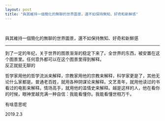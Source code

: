 ```yaml
---
layout: post
title: "與其維持一個簡化的無聊的世界圖景，還不如保持無知、好奇和新鮮感"
---
```


  
&nbsp;
&nbsp;

與其維持一個簡化的無聊的世界圖景，還不如保持無知、好奇和新鮮感

---

到了一定的年纪，关于世界的图景渐渐的稳定下来了。全世界的东西，被安置在这个图景里。任何意外都可以在这个图景里得到解释。
<br>反正就挺无聊的

哲学家用他的哲学流派来解释，宗教家用他的宗教来解释，科学家更是了，其他无论什么家都是。普通老百姓，就用各种阴谋论来解释。文艺青年，就用他读过的书看过的电影来解释。情场高手，就用他的滥情史来解释。越是这样的人，他在看你的时候，眼神里越充满一种自信：我能看懂你。我能看懂世相万千。

有啥意思呢

2019.2.3
